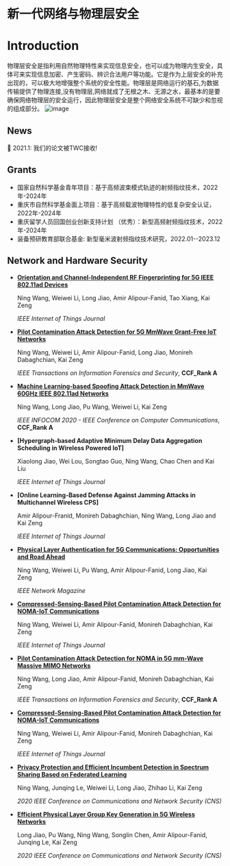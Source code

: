 # 新一代网络与物理层安全



# Introduction
物理层安全是指利用自然物理特性来实现信息安全，也可以成为物理内生安全，具体可来实现信息加密、产生密码、辨识合法用户等功能。它是作为上层安全的补充出现的，可以极大地增强整个系统的安全性能。物理层是网络运行的基石,为数据传输提供了物理连接,没有物理层,网络就成了无根之木、无源之水，最基本的是要确保网络物理层的安全运行，因此物理层安全是整个网络安全系统不可缺少和忽视的组成部分。
![image](https://user-images.githubusercontent.com/71477107/171408691-12904eda-df1a-4e3f-b457-fbc00ba61b87.png)


## News

🎉 2021.1: 我们的论文被TWC接收!


## Grants

- 国家自然科学基金青年项目：基于高频波束模式轨迹的射频指纹技术，2022年-2024年
- 重庆市自然科学基金面上项目：基于高频载波物理特性的低复杂安全认证，2022年-2024年
- 重庆留学人员回国创业创新支持计划 （优秀）：新型高频射频指纹技术，2022年-2024年
- 装备预研教育部联合基金: 新型毫米波射频指纹技术研究，2022.01--2023.12

## Network and Hardware Security

* **[Orientation and Channel-Independent RF Fingerprinting for 5G IEEE 802.11ad Devices](https://ieeexplore.ieee.org/document/9568640)**

  Ning Wang, Weiwei Li, Long Jiao, Amir Alipour-Fanid, Tao Xiang, Kai Zeng

  *IEEE Internet of Things Journal*

* **[Pilot Contamination Attack Detection for 5G MmWave Grant-Free IoT Networks](https://ieeexplore.ieee.org/document/9171328)**

  Ning Wang, Weiwei Li, Amir Alipour-Fanid, Long Jiao, Monireh Dabaghchian, Kai Zeng

  *IEEE Transactions on Information Forensics and Security*, **CCF_Rank A**

* **[Machine Learning-based Spoofing Attack Detection in MmWave 60GHz IEEE 802.11ad Networks](https://ieeexplore.ieee.org/document/9155382)**

  Ning Wang, Long Jiao, Pu Wang, Weiwei Li, Kai Zeng

  *IEEE INFOCOM 2020 - IEEE Conference on Computer Communications*, **CCF_Rank A**


* **[Hypergraph-based Adaptive Minimum Delay Data Aggregation Scheduling in Wireless Powered IoT]**

  Xiaolong Jiao, Wei Lou, Songtao Guo, Ning Wang, Chao Chen and Kai Liu

  *IEEE Internet of Things Journal*


* **[Online Learning-Based Defense Against Jamming Attacks in Multichannel Wireless CPS]**

  Amir Alipour-Franid, Monireh Dabaghchian, Ning Wang, Long Jiao and Kai Zeng

  *IEEE Internet of Things Journal*

* **[Physical Layer Authentication for 5G Communications: Opportunities and Road Ahead](https://ieeexplore.ieee.org/document/9277904)**

  Ning Wang, Weiwei Li, Pu Wang, Amir Alipour-Fanid, Long Jiao, Kai Zeng

  *IEEE Network Magazine*

* **[Compressed-Sensing-Based Pilot Contamination Attack Detection for NOMA-IoT Communications](https://ieeexplore.ieee.org/document/9084085)**

  Ning Wang, Weiwei Li, Amir Alipour-Fanid, Monireh Dabaghchian, Kai Zeng

  *IEEE Internet of Things Journal*


* **[Pilot Contamination Attack Detection for NOMA in 5G mm-Wave Massive MIMO Networks](https://ieeexplore.ieee.org/document/8825836)**

  Ning Wang, Long Jiao, Amir Alipour-Fanid, Monireh Dabaghchian, Kai Zeng

  *IEEE Transactions on Information Forensics and Security*, **CCF_Rank A**

* **[Compressed-Sensing-Based Pilot Contamination Attack Detection for NOMA-IoT Communications](https://ieeexplore.ieee.org/document/9084085)**

  Ning Wang, Weiwei Li, Amir Alipour-Fanid, Monireh Dabaghchian, Kai Zeng

  *IEEE Internet of Things Journal*

* **[Privacy Protection and Efficient Incumbent Detection in Spectrum Sharing Based on Federated Learning](https://ieeexplore.ieee.org/document/9162291)**

  Ning Wang, Junqing Le, Weiwei Li, Long Jiao, Zhihao Li, Kai Zeng

  *2020 IEEE Conference on Communications and Network Security (CNS)*

* **[Efficient Physical Layer Group Key Generation in 5G Wireless Networks](https://ieeexplore.ieee.org/document/9162261)**

  Long Jiao, Pu Wang, Ning Wang, Songlin Chen, Amir Alipour-Fanid, Junqing Le, Kai Zeng

  *2020 IEEE Conference on Communications and Network Security (CNS)*



